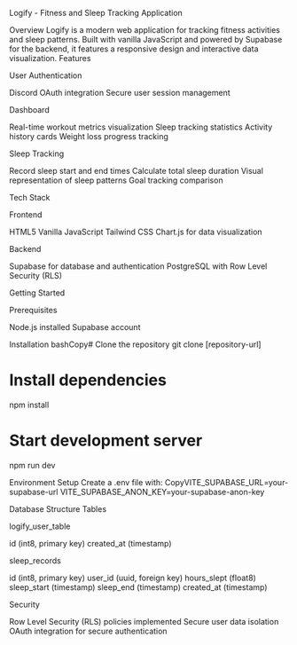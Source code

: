 Logify - Fitness and Sleep Tracking Application

Overview
Logify is a modern web application for tracking fitness activities and sleep patterns. Built with vanilla JavaScript and powered by Supabase for the backend, it features a responsive design and interactive data visualization.
Features

User Authentication

Discord OAuth integration
Secure user session management


Dashboard

Real-time workout metrics visualization
Sleep tracking statistics
Activity history cards
Weight loss progress tracking


Sleep Tracking

Record sleep start and end times
Calculate total sleep duration
Visual representation of sleep patterns
Goal tracking comparison



Tech Stack

Frontend

HTML5
Vanilla JavaScript
Tailwind CSS
Chart.js for data visualization


Backend

Supabase for database and authentication
PostgreSQL with Row Level Security (RLS)



Getting Started

Prerequisites

Node.js installed
Supabase account


Installation
bashCopy# Clone the repository
git clone [repository-url]

# Install dependencies
npm install

# Start development server
npm run dev

Environment Setup
Create a .env file with:
CopyVITE_SUPABASE_URL=your-supabase-url
VITE_SUPABASE_ANON_KEY=your-supabase-anon-key


Database Structure
Tables

logify_user_table

id (int8, primary key)
created_at (timestamp)


sleep_records

id (int8, primary key)
user_id (uuid, foreign key)
hours_slept (float8)
sleep_start (timestamp)
sleep_end (timestamp)
created_at (timestamp)



Security

Row Level Security (RLS) policies implemented
Secure user data isolation
OAuth integration for secure authentication



